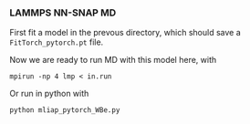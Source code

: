 ### LAMMPS NN-SNAP MD

First fit a model in the prevous directory, which should save a `FitTorch_pytorch.pt` file.

Now we are ready to run MD with this model here, with

    mpirun -np 4 lmp < in.run

Or run in python with

    python mliap_pytorch_WBe.py
